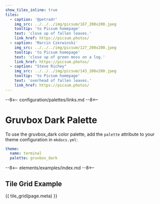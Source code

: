```yaml
---
show_tiles_inline: true
tiles:
  - caption: '@petradr'
    img_src: ../../../img/picsum/167_200x200.jpeg
    tooltip: 'to Picsum homepage'
    text: 'close up of fallen leaves.'
    link_href: https://picsum.photos/ 
  - caption: 'Marcin Czerwinski'
    img_src: ../../../img/picsum/127_200x200.jpeg
    tooltip: 'to Picsum homepage'
    text: 'close up of green moss on a log.'
    link_href: https://picsum.photos/ 
  - caption: "Steve Richey"
    img_src: ../../../img/picsum/143_200x200.jpeg
    tooltip: 'to Picsum homepage'
    text: 'overhead of fallen leaves.'
    link_href: https://picsum.photos/
---
```


--8<--
configuration/palettes/links.md
--8<--

# Gruvbox Dark Palette

To use the gruvbox_dark color palette, add the `palette` attribute to your theme configuration in `mkdocs.yml`:

```yaml
theme:
  name: terminal
  palette: gruvbox_dark
```

<link href="../../../css/palettes/gruvbox_dark.css" rel="stylesheet">

--8<--
elements/examples/index.md
--8<--

## Tile Grid Example
{{ tile_grid(page.meta) }}

<br>